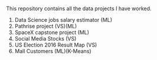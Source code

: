 This repository contains all the data projects I have worked.
1. Data Science jobs salary estimator (ML)
2. Pathrise project (VS)(ML)
3. SpaceX capstone project (ML)
4. Social Media Stocks (VS)
5. US Election 2016 Result Map (VS)
6. Mall Customers (ML)(K-Means)

